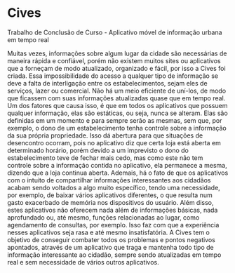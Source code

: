 # Cives
Trabalho de Conclusão de Curso - Aplicativo móvel de informação urbana em tempo real

  Muitas vezes, informações sobre algum lugar da cidade são necessárias de maneira rápida e confiável, porém não existem muitos sites ou aplicativos que a forneçam de modo atualizado, organizado e fácil, por isso a Cives foi criada.
  Essa impossibilidade do acesso a qualquer tipo de informação se deve a falta de interligação entre os estabelecimentos, sejam eles de serviços, lazer ou comercial. Não há um meio eficiente de uní-los, de modo que ficassem com suas informações atualizadas quase que em tempo real.
  Um dos fatores que causa isso, é que em todos os aplicativos que possuem qualquer informação, elas são estáticas, ou seja, nunca se alteram. Elas são definidas em um momento e para sempre serão as mesmas, sem que, por exemplo, o dono de um estabelecimento tenha controle sobre a informação da sua própria propriedade.
  Isso dá abertura para que situações de desencontro ocorram, pois no aplicativo diz que certa loja está aberta em determinado horário, porém devido a um imprevisto o dono do estabelecimento teve de fechar mais cedo, mas como este não tem controle sobre a informação contida no aplicativo, ela permanece a mesma, dizendo que a loja continua aberta.
  Ademais, há o fato de que os aplicativos com o intuito de compartilhar informações interessantes aos cidadãos acabam sendo voltados a algo muito específico, tendo uma necessidade, por exemplo, de baixar vários aplicativos diferentes, o que resulta num gasto exacerbado de memória nos dispositivos do usuário.
  Além disso, estes aplicativos não oferecem nada além de informações básicas, nada aprofundado ou, até mesmo, funções relacionadas ao lugar, como agendamento de consultas, por exemplo. Isso faz com que a experiência nesses aplicativos seja rasa e até mesmo insatisfatória.
  A Cives tem o objetivo de conseguir combater todos os problemas e pontos negativos apontados, através de um aplicativo que traga e mantenha todo tipo de informação interessante ao cidadão,  sempre sendo atualizadas em tempo real e sem necessidade de vários outros aplicativos.
